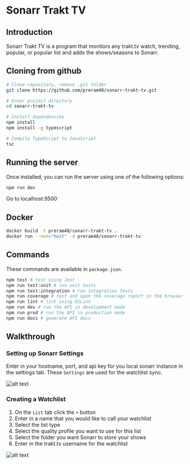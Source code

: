 # Sonarr Trakt TV

## Introduction
Sonarr Trakt TV is a program that monitors any trakt.tv watch, trending, popular, or popular list and adds the shows/seasons to Sonarr.

## Cloning from github
```bash
# Clone repository, remove .git folder
git clone https://github.com/preram48/sonarr-trakt-tv.git

# Enter project directory
cd sonarr-trakt-tv 

# Install dependencies
npm install
npm install -g typescript

# Compile TypeScript to JavaScript
tsc
```

## Running the server
Once installed, you can run the server using one of the following options:
```bash
npm run dev
```

Go to localhost:9500

## Docker
```bash
docker build -t preram48/sonarr-trakt-tv .
docker run --net="host" -d preram48/sonarr-trakt-tv
```

## Commands

These commands are available in `package.json`.

```bash
npm test # test using Jest
npm run test:unit # run unit tests
npm run test:integration # run integration tests
npm run coverage # test and open the coverage report in the browser
npm run lint # lint using ESLint
npm run dev # run the API in development mode
npm run prod # run the API in production mode
npm run docs # generate API docs
```

## Walkthrough

### Setting up Sonarr Settings

Enter in your hostname, port, and api key for you local sonarr instance in the settings tab. These `Settings` are used for the watchlist sync.

![alt text](https://i.imgur.com/UTXizSk.png "Settings tab")

### Creating a Watchlist
1. On the `List` tab click the `+` button
2. Enter in a name that you would like to call your watchlist
3. Select the list type
4. Select the quality profile you want to use for this list
5. Select the folder you want Sonarr to store your shows
6. Enter in the trakt.tv username for the watchlist

![alt text](https://i.imgur.com/3epaq74.png "List tab")
